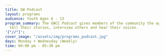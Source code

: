 ```yaml
---
title: GW Podcast
layout: programs
audience: Youth Ages 6 - 13
program_summary: The GWCC Podcast gives members of the community the opportunity to
  tell their stories, interview others and hear their voices.
'["//"]': 
cover_image: "/assets/img/programs_podcast.jpg"
days: Monday + Wednesday (Weekly)
time: 04:00 pm - 05:30 pm
---
```


